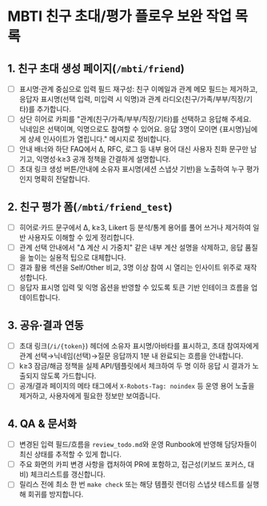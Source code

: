 # MBTI 친구 초대/평가 플로우 보완 작업 목록

## 1. 친구 초대 생성 페이지(`/mbti/friend`)
- [ ] 표시명·관계 중심으로 입력 필드 재구성: 친구 이메일과 관계 메모 필드는 제거하고, 응답자 표시명(선택 입력, 미입력 시 익명)과 관계 라디오(친구/가족/부부/직장/기타)를 추가합니다.
- [ ] 상단 히어로 카피를 "관계(친구/가족/부부/직장/기타)를 선택하고 응답해 주세요. 닉네임은 선택이며, 익명으로도 참여할 수 있어요. 응답 3명이 모이면 {표시명}님에게 상세 인사이트가 열립니다." 메시지로 정비합니다.
- [ ] 안내 배너와 하단 FAQ에서 Δ, RFC, 로그 등 내부 용어 대신 사용자 친화 문구만 남기고, 익명성·k≥3 공개 정책을 간결하게 설명합니다.
- [ ] 초대 링크 생성 버튼/안내에 소유자 표시명(세션 스냅샷 기반)을 노출하여 누구 평가인지 명확히 전달합니다.

## 2. 친구 평가 폼(`/mbti/friend_test`)
- [ ] 히어로·카드 문구에서 Δ, k≥3, Likert 등 분석/통계 용어를 풀어 쓰거나 제거하여 일반 사용자도 이해할 수 있게 정리합니다.
- [ ] 관계 선택 안내에서 "Δ 계산 시 가중치" 같은 내부 계산 설명을 삭제하고, 응답 품질을 높이는 실용적 팁으로 대체합니다.
- [ ] 결과 활용 섹션을 Self/Other 비교, 3명 이상 참여 시 열리는 인사이트 위주로 재작성합니다.
- [ ] 응답자 표시명 입력 및 익명 옵션을 반영할 수 있도록 토큰 기반 인테이크 흐름을 업데이트합니다.

## 3. 공유·결과 연동
- [ ] 초대 링크(`/i/{token}`) 헤더에 소유자 표시명/아바타를 표시하고, 초대 참여자에게 관계 선택→닉네임(선택)→질문 응답까지 1분 내 완료되는 흐름을 안내합니다.
- [ ] k≥3 잠금/해금 정책을 실제 API/템플릿에서 체크하여 두 명 이하 응답 시 결과가 노출되지 않도록 가드합니다.
- [ ] 공개/결과 페이지의 메타 태그에서 `X-Robots-Tag: noindex` 등 운영 용어 노출을 제거하고, 사용자에게 필요한 정보만 보여줍니다.

## 4. QA & 문서화
- [ ] 변경된 입력 필드/흐름을 `review_todo.md`와 운영 Runbook에 반영해 담당자들이 최신 상태를 추적할 수 있게 합니다.
- [ ] 주요 화면의 카피 변경 사항을 캡처하여 PR에 포함하고, 접근성(키보드 포커스, 대비) 체크리스트를 갱신합니다.
- [ ] 릴리스 전에 최소 한 번 `make check` 또는 해당 템플릿 렌더링 스냅샷 테스트를 실행해 회귀를 방지합니다.
